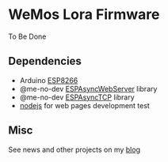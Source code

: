 WeMos Lora Firmware
===================

To Be Done

Dependencies
------------
- Arduino [ESP8266][6]
- @me-no-dev [ESPAsyncWebServer][4] library
- @me-no-dev [ESPAsyncTCP][5] library 
- [nodejs][7] for web pages development test 

Misc
----
See news and other projects on my [blog][2] 
 
[1]: http://www.wemos.cc/
[2]: https://hallard.me
[3]: http://terminal.jcubic.pl/
[4]: https://github.com/me-no-dev/ESPAsyncWebServer
[5]: https://github.com/me-no-dev/ESPAsyncTCP
[6]: https://github.com/esp8266/Arduino/blob/master/README.md
[7]: https://nodejs.org/
[8]: https://github.com/hallard/WeMos-RN2483/blob/master/README.md
[9]: http://cdn.rawgit.com/hallard/WebSocketToSerial/master/webdev/index.htm
[10]: https://github.com/hallard/WebSocketToSerial/tree/master/webdev
[11]: https://github.com/hallard/WebSocketToSerial/blob/master/webdev/create_spiffs.js
[12]: https://github.com/hallard/WebSocketToSerial/blob/master/webdev/web_server.js
[13]: https://github.com/hallard/WebSocketToSerial/tree/master/data


